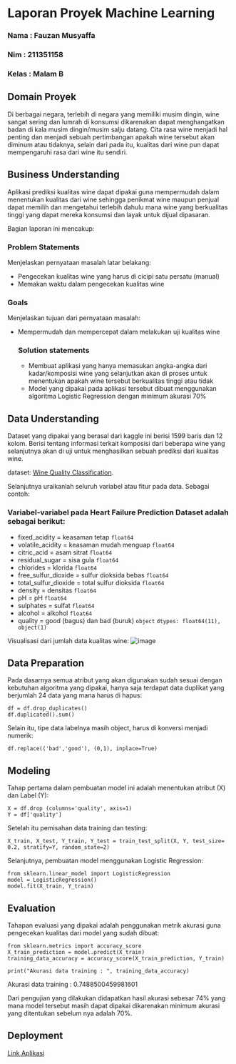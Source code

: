 # Laporan Proyek Machine Learning
### Nama : Fauzan Musyaffa
### Nim : 211351158
### Kelas : Malam B

## Domain Proyek

Di berbagai negara, terlebih di negara yang memiliki musim dingin, wine sangat sering dan lumrah di konsumsi dikarenakan dapat menghangatkan badan di kala musim dingin/musim salju datang. Cita rasa wine menjadi hal penting dan menjadi sebuah pertimbangan apakah wine tersebut akan diminum atau tidaknya, selain dari pada itu, kualitas dari wine pun dapat mempengaruhi rasa dari wine itu sendiri.

## Business Understanding

Aplikasi prediksi kualitas wine dapat dipakai guna mempermudah dalam menentukan kualitas dari wine sehingga penikmat wine maupun penjual dapat memilih dan mengetahui terlebih dahulu mana wine yang berkualitas tinggi yang dapat mereka konsumsi dan layak untuk dijual dipasaran.

Bagian laporan ini mencakup:

### Problem Statements

Menjelaskan pernyataan masalah latar belakang:
- Pengecekan kualitas wine yang harus di cicipi satu persatu (manual)
- Memakan waktu dalam pengecekan kualitas wine

### Goals

Menjelaskan tujuan dari pernyataan masalah:
- Mempermudah dan mempercepat dalam melakukan uji kualitas wine

    ### Solution statements
    - Membuat aplikasi yang hanya memasukan angka-angka dari kadar/komposisi wine yang selanjutkan akan di proses untuk menentukan apakah wine tersebut berkualitas tinggi atau tidak
    - Model yang dipakai pada aplikasi tersebut dibuat menggunakan algoritma Logistic Regression dengan minimum akurasi 70%

## Data Understanding
Dataset yang dipakai yang berasal dari kaggle ini berisi 1599 baris dan 12 kolom. Berisi tentang informasi terkait komposisi dari beberapa wine yang selanjutnya akan di uji untuk menghasilkan sebuah prediksi dari kualitas wine.

dataset: [Wine Quality Classification](https://www.kaggle.com/datasets/nareshbhat/wine-quality-binary-classification).

Selanjutnya uraikanlah seluruh variabel atau fitur pada data. Sebagai contoh:  

### Variabel-variabel pada Heart Failure Prediction Dataset adalah sebagai berikut:
- fixed_acidity = keasaman tetap ```float64```
- volatile_acidity = keasaman mudah menguap ```float64```
- citric_acid = asam sitrat ```float64```
- residual_sugar = sisa gula ```float64```
- chlorides = klorida ```float64```
- free_sulfur_dioxide = sulfur dioksida bebas ```float64```
- total_sulfur_dioxide = total sulfur dioksida ```float64```
- density = densitas ```float64```
- pH = pH ```float64```
- sulphates = sulfat ```float64```
- alcohol = alkohol ```float64```
- quality = good (bagus) dan bad (buruk) ```object```
```dtypes: float64(11), object(1)```

Visualisasi dari jumlah data kualitas wine:
![image](https://github.com/fauzanm2211/kualitas-wine/assets/149327555/2f93c5a2-098e-4737-a11c-e41344b95d06)

## Data Preparation
Pada dasarnya semua atribut yang akan digunakan sudah sesuai dengan kebutuhan algoritma yang dipakai, hanya saja terdapat data duplikat yang berjumlah 24 data yang mana harus di hapus:
```
df = df.drop_duplicates()
df.duplicated().sum()
```
Selain itu, tipe data labelnya masih object, harus di konversi menjadi numerik:
```
df.replace(('bad','good'), (0,1), inplace=True)
```

## Modeling
Tahap pertama dalam pembuatan model ini adalah menentukan atribut (X) dan Label (Y):
```
X = df.drop (columns='quality', axis=1)
Y = df['quality']
```
Setelah itu pemisahan data training dan testing:
```
X_train, X_test, Y_train, Y_test = train_test_split(X, Y, test_size= 0.2, stratify=Y, random_state=2)
```
Selanjutnya, pembuatan model menggunakan Logistic Regression:
```
from sklearn.linear_model import LogisticRegression
model = LogisticRegression()
model.fit(X_train, Y_train)
```

## Evaluation
Tahapan evaluasi yang dipakai adalah penggunakan metrik akurasi guna pengecekan kualitas dari model yang sudah dibuat:
```
from sklearn.metrics import accuracy_score
X_train_prediction = model.predict(X_train)
training_data_accuracy = accuracy_score(X_train_prediction, Y_train)
```
```
print("Akurasi data training : ", training_data_accuracy)
```
Akurasi data training :  0.7488500459981601

Dari pengujian yang dilakukan didapatkan hasil akurasi sebesar 74% yang mana model tersebut masih dapat dipakai dikarenakan minimum akurasi yang ditentukan sebelum nya adalah 70%.

## Deployment
[Link Aplikasi](https://kualitas-wine-fauzanm.streamlit.app/)

